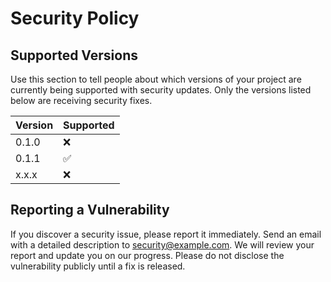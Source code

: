 # Security Policy

## Supported Versions

Use this section to tell people about which versions of your project are
currently being supported with security updates. Only the versions listed below
are receiving security fixes.

| Version | Supported          |
| ------- | ------------------ |
| 0.1.0   | :x:                |
| 0.1.1   | :white_check_mark: |
| x.x.x   | :x:                |

## Reporting a Vulnerability

If you discover a security issue, please report it immediately. Send
an email with a detailed description to security@example.com. We will review
your report and update you on our progress. Please do not disclose the vulnerability publicly until a fix is released.
